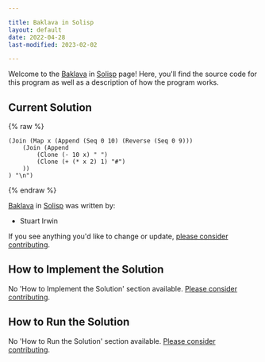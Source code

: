 ```yaml
---

title: Baklava in Solisp
layout: default
date: 2022-04-28
last-modified: 2023-02-02

---
```


Welcome to the [Baklava](https://sampleprograms.io/projects/baklava) in [Solisp](https://sampleprograms.io/languages/solisp) page! Here, you'll find the source code for this program as well as a description of how the program works.

## Current Solution

{% raw %}

```solisp
(Join (Map x (Append (Seq 0 10) (Reverse (Seq 0 9)))
	(Join (Append
		(Clone (- 10 x) " ")
		(Clone (+ (* x 2) 1) "#")
	))
) "\n")
```

{% endraw %}

[Baklava](https://sampleprograms.io/projects/baklava) in [Solisp](https://sampleprograms.io/languages/solisp) was written by:

- Stuart Irwin

If you see anything you'd like to change or update, [please consider contributing](https://github.com/TheRenegadeCoder/sample-programs).

## How to Implement the Solution

No 'How to Implement the Solution' section available. [Please consider contributing](https://github.com/TheRenegadeCoder/sample-programs-website).

## How to Run the Solution

No 'How to Run the Solution' section available. [Please consider contributing](https://github.com/TheRenegadeCoder/sample-programs-website).